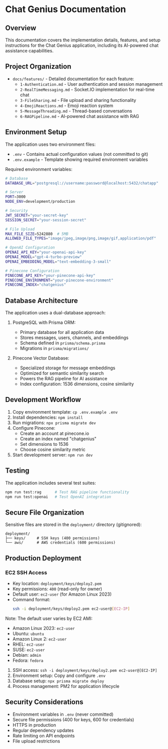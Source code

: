 # Chat Genius Documentation

## Overview

This documentation covers the implementation details, features, and setup instructions for the Chat Genius application, including its AI-powered chat assistance capabilities.

## Project Organization

- `docs/features/` - Detailed documentation for each feature:
  - `1-Authentication.md` - User authentication and session management
  - `2-RealTimeMessaging.md` - Socket.IO implementation for real-time chat
  - `3-FileSharing.md` - File upload and sharing functionality
  - `4-EmojiReactions.md` - Emoji reaction system
  - `5-MessageThreading.md` - Thread-based conversations
  - `6-RAGPipeline.md` - AI-powered chat assistance with RAG

## Environment Setup

The application uses two environment files:
- `.env` - Contains actual configuration values (not committed to git)
- `.env.example` - Template showing required environment variables

Required environment variables:
```bash
# Database
DATABASE_URL="postgresql://username:password@localhost:5432/chatapp"

# Server
PORT=3000
NODE_ENV=development/production

# Security
JWT_SECRET="your-secret-key"
SESSION_SECRET="your-session-secret"

# File Upload
MAX_FILE_SIZE=5242880  # 5MB
ALLOWED_FILE_TYPES="image/jpeg,image/png,image/gif,application/pdf"

# OpenAI Configuration
OPENAI_API_KEY="your-openai-api-key"
OPENAI_MODEL="gpt-4-turbo-preview"
OPENAI_EMBEDDING_MODEL="text-embedding-3-small"

# Pinecone Configuration
PINECONE_API_KEY="your-pinecone-api-key"
PINECONE_ENVIRONMENT="your-pinecone-environment"
PINECONE_INDEX="chatgenius"
```

## Database Architecture

The application uses a dual-database approach:
1. PostgreSQL with Prisma ORM:
   - Primary database for all application data
   - Stores messages, users, channels, and embeddings
   - Schema defined in `prisma/schema.prisma`
   - Migrations in `prisma/migrations/`

2. Pinecone Vector Database:
   - Specialized storage for message embeddings
   - Optimized for semantic similarity search
   - Powers the RAG pipeline for AI assistance
   - Index configuration: 1536 dimensions, cosine similarity

## Development Workflow

1. Copy environment template: `cp .env.example .env`
2. Install dependencies: `npm install`
3. Run migrations: `npx prisma migrate dev`
4. Configure Pinecone:
   - Create an account at pinecone.io
   - Create an index named "chatgenius"
   - Set dimensions to 1536
   - Choose cosine similarity metric
5. Start development server: `npm run dev`

## Testing

The application includes several test suites:
```bash
npm run test:rag      # Test RAG pipeline functionality
npm run test:openai   # Test OpenAI integration
```

## Secure File Organization

Sensitive files are stored in the `deployment/` directory (gitignored):
```
deployment/
├── keys/     # SSH keys (400 permissions)
└── aws/      # AWS credentials (600 permissions)
```

## Production Deployment

### EC2 SSH Access
- Key location: `deployment/keys/deploy2.pem`
- Key permissions: `400` (read-only for owner)
- Default user: `ec2-user` (for Amazon Linux 2023)
- Command format:
  ```bash
  ssh -i deployment/keys/deploy2.pem ec2-user@[EC2-IP]
  ```

Note: The default user varies by EC2 AMI:
- Amazon Linux 2023: `ec2-user`
- Ubuntu: `ubuntu`
- Amazon Linux 2: `ec2-user`
- RHEL: `ec2-user`
- SUSE: `ec2-user`
- Debian: `admin`
- Fedora: `fedora`

1. SSH access: `ssh -i deployment/keys/deploy2.pem ec2-user@[EC2-IP]`
2. Environment setup: Copy and configure `.env`
3. Database setup: `npx prisma migrate deploy`
4. Process management: PM2 for application lifecycle

## Security Considerations

- Environment variables in `.env` (never committed)
- Secure file permissions (400 for keys, 600 for credentials)
- HTTPS in production
- Regular dependency updates
- Rate limiting on API endpoints
- File upload restrictions 